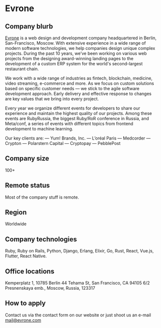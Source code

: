 # Evrone

## Company blurb

[Evrone](https://evrone.com) is a web design and development company headquartered in Berlin, San-Francisco, Moscow.
With extensive experience in a wide range of modern software technologies, we help companies design unique complex projects. During the past 10 years, we’ve been working on various web projects from the designing award-winning landing pages to the development of a custom ERP system for the world's second-largest restaurant chain.

We work with a wide range of industries as fintech, blockchain, medicine, video streaming, e-commerce and more. As we focus on custom solutions based on specific customer needs — we stick to the agile software development approach. Early delivery and effective response to changes are key values that we bring into every project. 

Every year we organize different events for developers to share our experience and maintain the highest quality of our projects. Among these events are RubyRussia, the biggest Ruby/RoR conference in Russia, and Meta/conf, a series of events with different topics from frontend development to machine learning.

Our key clients are:
— Yum! Brands, Inc.
— L’oréal Paris
— Medcorder
— Crypton
— Polarstern Capital
— Cryptopay
— PebblePost


## Company size

100+

## Remote status

Most of the company stuff is remote.

## Region

Worldwide

## Company technologies

Ruby, Ruby on Rails, Python, Django, Erlang, Elixir, Go, Rust, React, Vue.js, Flutter, React Native.

## Office locations

Kemperplatz 1, 10785 Berlin
44 Tehama St, San Francisco, CA 94105
6/2 Presnenskaya emb., Moscow, Russia, 123317

## How to apply

Contact us via the contact form on our website or just shoot us an e-mail mail@evrone.com
